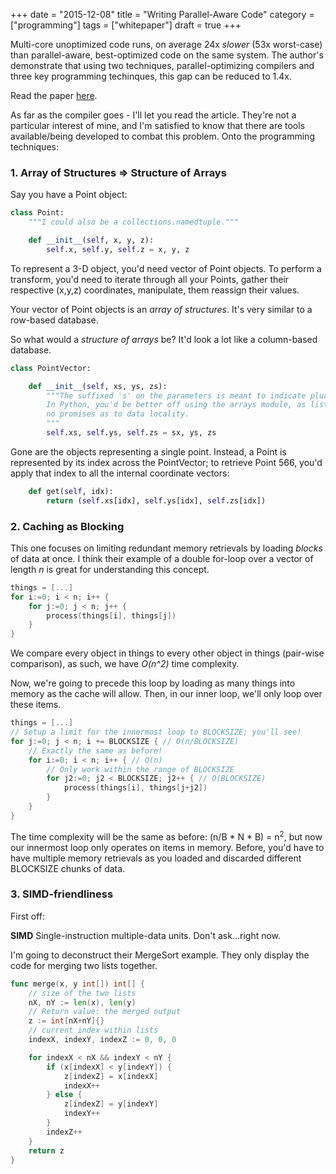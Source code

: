 +++
date = "2015-12-08"
title = "Writing Parallel-Aware Code"
category = ["programming"]
tags = ["whitepaper"]
draft = true
+++

Multi-core unoptimized code runs, on average 24x _slower_ (53x worst-case) than
parallel-aware, best-optimized code on the same system. The author's
demonstrate that using two techniques, parallel-optimizing compilers and three
key programming techinques, this gap can be reduced to 1.4x.

Read the paper
[here](http://dl.acm.org/citation.cfm?id=2766485.2742910&coll=portal&dl=ACM).

<!--more-->

As far as the compiler goes - I'll let you read the article. They're not a
particular interest of mine, and I'm satisfied to know that there are tools
available/being developed to combat this problem. Onto the programming
techniques:

### 1. Array of Structures => Structure of Arrays
Say you have a Point object:

```python
class Point:
    """I could also be a collections.namedtuple."""

    def __init__(self, x, y, z):
        self.x, self.y, self.z = x, y, z
```
To represent a 3-D object, you'd need vector of Point objects. To perform a transform, you'd need to iterate through all
your Points, gather their respective (x,y,z) coordinates, manipulate, them reassign their values.

Your vector of Point objects is an _array of structures_. It's very similar to a row-based database.

So what would a _structure of arrays_ be? It'd look a lot like a column-based database.

```python
class PointVector:

    def __init__(self, xs, ys, zs):
        """The suffixed 's' on the parameters is meant to indicate plurality.
        In Python, you'd be better off using the arrays module, as lists make
        no promises as to data locality.
        """
        self.xs, self.ys, self.zs = sx, ys, zs
```

Gone are the objects representing a single point. Instead, a Point is represented by its index across the PointVector;
to retrieve Point 566, you'd apply that index to all the internal coordinate vectors:

```python
    def get(self, idx):
        return (self.xs[idx], self.ys[idx], self.zs[idx])
```

### 2. Caching as Blocking
This one focuses on limiting redundant memory retrievals by loading _blocks_ of data at once. I think their
example of a double for-loop over a vector of length _n_ is great for understanding this concept.

```go
things = [...]
for i:=0; i < n; i++ {
    for j:=0; j < n; j++ {
        process(things[i], things[j])
    }
}
```

We compare every object in things to every other object in things (pair-wise comparison), as such, we have _O(n^2)_
time complexity.

Now, we're going to precede this loop by loading as many things into memory as the cache will allow. Then, in our inner
loop, we'll only loop over these items.

```go
things = [...]
// Setup a limit for the innermost loop to BLOCKSIZE; you'll see!
for j:=0; j < n; i += BLOCKSIZE { // O(n/BLOCKSIZE)
    // Exactly the same as before!
    for i:=0; i < n; i++ { // O(n)
        // Only work within the range of BLOCKSIZE
        for j2:=0; j2 < BLOCKSIZE; j2++ { // O(BLOCKSIZE)
            process(things[i], things[j+j2])
        }
    }
}
```
The time complexity will be the same as before: (n/B * N * B) = n<sup>2</sup>, but now our innermost loop only operates
on items in memory. Before, you'd have to have multiple memory retrievals as you loaded and discarded different
BLOCKSIZE chunks of data.

### 3. SIMD-friendliness
First off:

__SIMD__ Single-instruction multiple-data units. Don't ask...right now.

I'm going to deconstruct their MergeSort example. They only display the code for merging two lists together.

```go
func merge(x, y int[]) int[] {
    // size of the two lists
    nX, nY := len(x), len(y)
    // Return value: the merged output
    z := int[nX+nY]{}
    // current index within lists
    indexX, indexY, indexZ := 0, 0, 0

    for indexX < nX && indexY < nY {
        if (x[indexX] < y[indexY]) {
            z[indexZ] = x[indexX]
            indexX++
        } else {
            z[indexZ] = y[indexY]
            indexY++
        }
        indexZ++
    }
    return z
}
```

